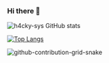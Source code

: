 ### Hi there 👋

<!--
**h4cky-sys/h4cky-sys** is a ✨ _special_ ✨ repository because its `README.md` (this file) appears on your GitHub profile.

Here are some ideas to get you started:

- 🔭 I’m currently working on ...
- 🌱 I’m currently learning ...
- 👯 I’m looking to collaborate on ...
- 🤔 I’m looking for help with ...
- 💬 Ask me about ...
- 📫 How to reach me: ...
- 😄 Pronouns: ...
- ⚡ Fun fact: ...
-->

![h4cky-sys GitHub stats](https://github-readme-stats.vercel.app/api?username=h4cky-sys&show_icons=true&theme=midnight-purple)

[![Top Langs](https://github-readme-stats.vercel.app/api/top-langs/?username=h4cky-sys)](https://github.com/h4cky-sys/github-readme-stats)

![github-contribution-grid-snake](https://user-images.githubusercontent.com/106864876/179424426-29262e35-ab7b-4701-8ce3-8ed7db3d592b.svg)
